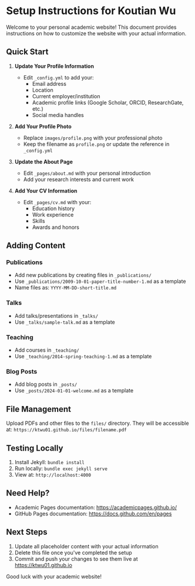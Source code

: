 # Setup Instructions for Koutian Wu

Welcome to your personal academic website! This document provides instructions on how to customize the website with your actual information.

## Quick Start

1. **Update Your Profile Information**
   - Edit `_config.yml` to add your:
     - Email address
     - Location
     - Current employer/institution
     - Academic profile links (Google Scholar, ORCID, ResearchGate, etc.)
     - Social media handles

2. **Add Your Profile Photo**
   - Replace `images/profile.png` with your professional photo
   - Keep the filename as `profile.png` or update the reference in `_config.yml`

3. **Update the About Page**
   - Edit `_pages/about.md` with your personal introduction
   - Add your research interests and current work

4. **Add Your CV Information**
   - Edit `_pages/cv.md` with your:
     - Education history
     - Work experience
     - Skills
     - Awards and honors

## Adding Content

### Publications
- Add new publications by creating files in `_publications/`
- Use `_publications/2009-10-01-paper-title-number-1.md` as a template
- Name files as: `YYYY-MM-DD-short-title.md`

### Talks
- Add talks/presentations in `_talks/`
- Use `_talks/sample-talk.md` as a template

### Teaching
- Add courses in `_teaching/`
- Use `_teaching/2014-spring-teaching-1.md` as a template

### Blog Posts
- Add blog posts in `_posts/`
- Use `_posts/2024-01-01-welcome.md` as a template

## File Management

Upload PDFs and other files to the `files/` directory. They will be accessible at:
`https://ktwu01.github.io/files/filename.pdf`

## Testing Locally

1. Install Jekyll: `bundle install`
2. Run locally: `bundle exec jekyll serve`
3. View at: `http://localhost:4000`

## Need Help?

- Academic Pages documentation: https://academicpages.github.io/
- GitHub Pages documentation: https://docs.github.com/en/pages

## Next Steps

1. Update all placeholder content with your actual information
2. Delete this file once you've completed the setup
3. Commit and push your changes to see them live at https://ktwu01.github.io

Good luck with your academic website!